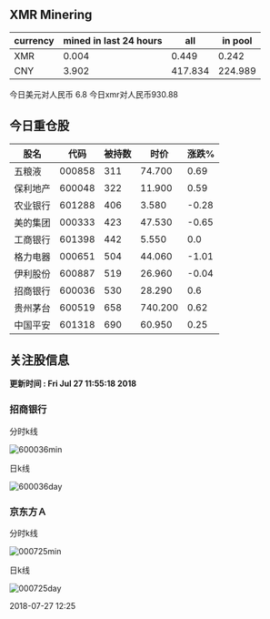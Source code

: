 ## XMR Minering

|currency|mined in last 24 hours|all|in pool|
|---|---|---|---|
|XMR|0.004|0.449|0.242|
|CNY|3.902|417.834|224.989|

今日美元对人民币 6.8	今日xmr对人民币930.88


## 今日重仓股 

|股名|代码|被持数|时价|涨跌%|
|---|---|---|---|---|
|五粮液|000858|311|74.700|0.69|
|保利地产|600048|322|11.900|0.59|
|农业银行|601288|406|3.580|-0.28|
|美的集团|000333|423|47.530|-0.65|
|工商银行|601398|442|5.550|0.0|
|格力电器|000651|504|44.060|-1.01|
|伊利股份|600887|519|26.960|-0.04|
|招商银行|600036|530|28.290|0.6|
|贵州茅台|600519|658|740.200|0.62|
|中国平安|601318|690|60.950|0.25|

## 关注股信息
**更新时间 : Fri Jul 27 11:55:18 2018**
### 招商银行 
分时k线

![600036min](http://image.sinajs.cn/newchart/min/n/sh600036.gif)

日k线

![600036day](http://image.sinajs.cn/newchart/daily/n/sh600036.gif)

### 京东方Ａ 
分时k线

![000725min](http://image.sinajs.cn/newchart/min/n/sz000725.gif)

日k线

![000725day](http://image.sinajs.cn/newchart/daily/n/sz000725.gif)

2018-07-27 12:25